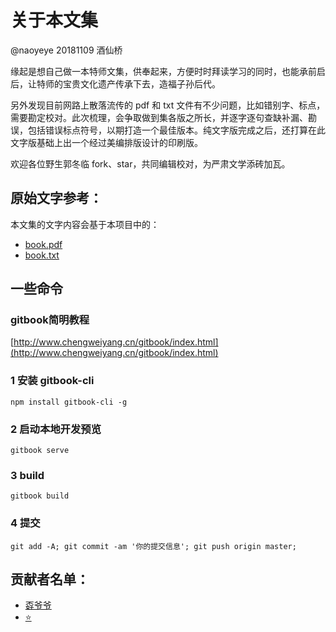 # 关于本文集

@naoyeye 20181109 酒仙桥

缘起是想自己做一本特师文集，供奉起来，方便时时拜读学习的同时，也能承前启后，让特师的宝贵文化遗产传承下去，造福子孙后代。

另外发现目前网路上散落流传的 pdf 和 txt 文件有不少问题，比如错别字、标点，需要勘定校对。此次梳理，会争取做到集各版之所长，并逐字逐句查缺补漏、勘误，包括错误标点符号，以期打造一个最佳版本。纯文字版完成之后，还打算在此文字版基础上出一个经过美编排版设计的印刷版。

欢迎各位野生郭冬临 fork、star，共同编辑校对，为严肃文学添砖加瓦。

## 原始文字参考：

本文集的文字内容会基于本项目中的：

* [book.pdf](https://github.com/naoyeye/daguguguji/tree/4c51e1fc5f00f19ab11c066c91aad9ebd60709e5/book.pdf)
* [book.txt](https://github.com/naoyeye/daguguguji/tree/4c51e1fc5f00f19ab11c066c91aad9ebd60709e5/book.txt)

## 一些命令

### gitbook简明教程

[http://www.chengweiyang.cn/gitbook/index.html](http://www.chengweiyang.cn/gitbook/index.html)

### 1 安装 gitbook-cli

`npm install gitbook-cli -g`

### 2 启动本地开发预览

`gitbook serve`

### 3 build

`gitbook build`

### 4 提交

`git add -A; git commit -am '你的提交信息'; git push origin master;`

## 贡献者名单：

* [孬爷爷](https://www.douban.com/people/post-rocker)
* [⭐️](https://www.douban.com/people/onestar)
